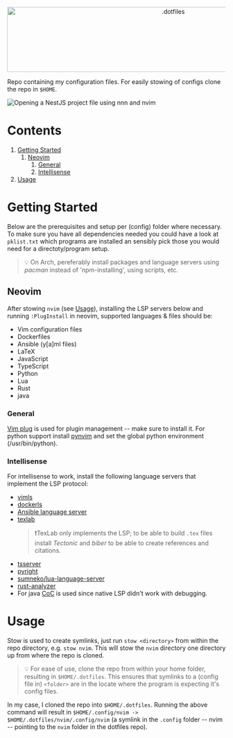 <p align="center">
  <img src="banner.png" alt=".dotfiles" width="750" height="150">
</p>

Repo containing my configuration files. For easily stowing of configs clone the
repo in `$HOME`.

![Opening a NestJS project file using nnn and nvim](https://i.imgur.com/WKd4tVB.gif)

# Contents

1. [Getting Started](#getting-started)
    1. [Neovim](#neovim)
        1. [General](#general)
        2. [Intellisense](#intellisense)
2. [Usage](#usage)

# Getting Started

Below are the prerequisites and setup per (config) folder where necessary.
To make sure you have all dependencies needed you could have a look at
`pklist.txt` which programs are installed an sensibly pick those you would need
for a directoty/program setup.

>💡 On Arch, pereferably install packages and language servers using _pacman_ instead of
'npm-installing', using scripts, etc.

## Neovim

After stowing `nvim` (see [Usage](#Usage)), installing the LSP servers below
and running `:PlugInstall` in neovim, supported languages & files should be:
  - Vim configuration files
  - Dockerfiles
  - Ansible (y[a]ml files)
  - LaTeX
  - JavaScript
  - TypeScript
  - Python
  - Lua
  - Rust
  - java

### General

[Vim plug](https://github.com/junegunn/vim-plug) is used for plugin management
-- make sure to install it.  For python support install
[pynvim](https://github.com/neovim/pynvim) and set the global python
environment (/usr/bin/python).

### Intellisense

For intellisense to work, install the following language servers that implement
the LSP protocol:
  - [vimls](https://github.com/iamcco/vim-language-server)
  - [dockerls](https://github.com/rcjsuen/dockerfile-language-server-nodejs)
  - [Ansible language server](https://github.com/ansible/ansible-language-server)
  - [texlab](https://github.com/latex-lsp/texlab)
    >❗TexLab only implements the LSP; to be able to build `.tex` files install
    _Tectonic_ and _biber_ to be able to create references and citations.
  - [tsserver](https://github.com/typescript-language-server/typescript-language-server)
  - [pyright](https://github.com/microsoft/pyright)
  - [sumneko/lua-language-server](https//github.com/sumneko/lua-language-server)
  - [rust-analyzer](https://github.com/rust-analyzer/rust-analyzer)
  - For java [CoC](https://github.com/neoclide/coc.nvim) is used since native
    LSP didn't work with debugging.

# Usage

Stow is used to create symlinks, just run `stow <directory>` from within the
repo directory, e.g. `stow nvim`.  This will stow the `nvim` directory one
directory up from where the repo is cloned.

>💡 For ease of use, clone the repo from within your home folder, resulting in
`$HOME/.dotfiles`. This ensures that symlinks to a (config file in) `<folder>`
are in the locate where the program is expecting it's config files.

In my case, I cloned the repo into `$HOME/.dotfiles`. Running the above command
will result in `$HOME/.config/nvim -> $HOME/.dotfiles/nvim/.config/nvim` (a
symlink in the `.config` folder -- nvim -- pointing to the `nvim` folder in the
dotfiles repo).

